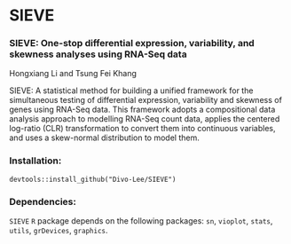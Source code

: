 # SIEVE

### SIEVE: One-stop differential expression, variability, and skewness analyses using RNA-Seq data

Hongxiang Li and Tsung Fei Khang

SIEVE: A statistical method for building a unified framework for the simultaneous testing of differential expression, variability and skewness of genes using RNA-Seq data. This framework adopts a compositional data analysis approach to modelling RNA-Seq count data, applies the centered log-ratio (CLR) transformation to convert them into continuous variables, and uses a skew-normal distribution to model them.


### Installation:
 `devtools::install_github("Divo-Lee/SIEVE")`
 
 
### Dependencies:
 `SIEVE` `R` package depends on the following packages: `sn`, `vioplot`, `stats`, `utils`, `grDevices`, `graphics`.
